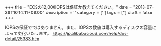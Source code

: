 +++
title = "ECSの12,000IOPSは保証か教えてください。"
date = "2018-07-28T16:14:11+09:00"
description = ''
category = ['']
tags = ['']
draft = false
+++

IOPSの保証でではありません。また、IOPSの数値は購入するディスクの容量によって変化いたします。
https://jp.alibabacloud.com/help/doc-detail/25383.htm

